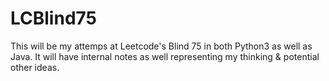 # LCBlind75

This will be my attemps at Leetcode's Blind 75 in both Python3 as well as Java. It will have internal notes as well representing my thinking & potential other ideas.
